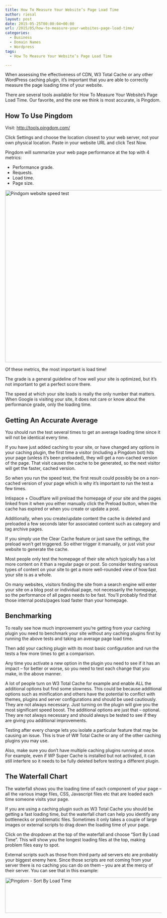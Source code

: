 ```yaml
---
title: How To Measure Your Website’s Page Load Time
author: riesal
layout: post
date: 2015-05-25T00:00:04+00:00
url: /2015/05/how-to-measure-your-websites-page-load-time/
categories:
  - Business
  - Domain Names
  - Wordpress
tags:
  - How To Measure Your Website’s Page Load Time

---
```

When assessing the effectiveness of CDN, W3 Total Cache or any other WordPress caching plugin, it’s important that you are able to correctly measure the page loading time of your website.

There are several tools available for How To Measure Your Website’s Page Load Time. Our favorite, and the one we think is most accurate, is Pingdom.

## How To Use Pingdom

<div class="alert info">
  Visit: <a href="http://tools.pingdom.com/" target="_blank">http://tools.pingdom.com/</a>
</div>

Click Settings and choose the location closest to your web server, not your own physical location. Paste in your website URL and click Test Now.<span id="more-283"></span>

Pingdom will summarize your web page performance at the top with 4 metrics:

  * Performance grade.
  * Requests.
  * Load time.
  * Page size.

<img class="aligncenter size-full wp-image-286  lazyautosizes lazyloaded" src="http://cdn.wp-rocket.me/wp-content/uploads/4/Website-speed-test-1.jpg" alt="Pindgom website speed test" width="639" height="553" data-lazy-src="http://cdn.wp-rocket.me/wp-content/uploads/4/Website-speed-test-1.jpg" />

Of these metrics, the most important is load time!

The grade is a general guideline of how well your site is optimized, but it’s not important to get a perfect score there.

The speed at which your site loads is really the only number that matters. When Google is visiting your site, it does not care or know about the performance grade, only the loading time.

## Getting An Accurate Average

You should run the test several times to get an average loading time since it will not be identical every time.

If you have just added caching to your site, or have changed any options in your caching plugin, the first time a visitor (including a Pingdom bot) hits your page (unless it’s been preloaded), they will get a non-cached version of the page. That visit causes the cache to be generated, so the next visitor will get the faster, cached version.

So when you run the speed test, the first result could possibly be on a non-cached version of your page which is why it’s important to run the test a few times.

Intispace + Cloudflare will preload the homepage of your site and the pages linked from it when you either manually click the Preload button, when the cache has expired or when you create or update a post.

Additionally, when you create/update content the cache is deleted and preloaded a few seconds later for associated content such as category and tag archive pages.

If you simply use the Clear Cache feature or just save the settings, the preload won’t get triggered. So either trigger it manually, or just visit your website to generate the cache.

Most people only test the homepage of their site which typically has a lot more content on it than a regular page or post. So consider testing various types of content on your site to get a more well-rounded view of how fast your site is as a whole.

On many websites, visitors finding the site from a search engine will enter your site on a blog post or individual page, not necessarily the homepage, so the performance of all pages needs to be fast. You’ll probably find that those internal posts/pages load faster than your homepage.

## Benchmarking

To really see how much improvement you’re getting from your caching plugin you need to benchmark your site without any caching plugins first by running the above tests and taking an average page load time.

Then add your caching plugin with its most basic configuration and run the tests a few more times to get a comparison.

Any time you activate a new option in the plugin you need to see if it has an impact – for better or worse, so you need to test each change that you make, in the above manner.

A lot of people turn on W3 Total Cache for example and enable ALL the additional options but find some slowness. This could be because additional options such as minification and others have the potential to conflict with themes, plugins and server configurations and should be used cautiously. They are not always necessary. Just turning on the plugin will give you the most significant speed boost. The additional options are just that – optional. They are not always necessary and should always be tested to see if they are giving you additional improvements.

Testing after every change lets you isolate a particular feature that may be causing an issue. This is true of W# Total Cache or any of the other caching plugins you may use.

Also, make sure you don’t have multiple caching plugins running at once. For example, even if WP Super Cache is installed but not activated, it can still interfere so it needs to be fully deleted before testing a different plugin.

## The Waterfall Chart

The waterfall shows you the loading time of each component of your page – all the various image files, CSS, Javascript files etc that are loaded each time someone visits your page.

If you are using a caching plugin such as W3 Total Cache you should be getting a fast loading time, but the waterfall chart can help you identify any bottlenecks or problematic files. Sometimes it only takes a couple of large images or external scripts to drag down the loading time of your page.

Click on the dropdown at the top of the waterfall and choose “Sort By Load Time”. This will show you the longest loading files at the top, making problem files easy to spot.

External scripts such as those from third party ad servers etc are probably your biggest enemy here. Since those scripts are not coming from your server there is no caching you can do on them – you are at the mercy of their server. You can see that in this example:

<img class="size-full wp-image-285 aligncenter  lazyautosizes lazyloaded" src="http://cdn.wp-rocket.me/wp-content/uploads/4/sort-by-load-time.jpg" alt="Pingdom - Sort By Load Time" width="639" height="114" data-lazy-src="http://cdn.wp-rocket.me/wp-content/uploads/4/sort-by-load-time.jpg" />